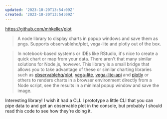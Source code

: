 ```yaml
---
updated: '2023-10-20T13:54:09Z'
created: '2023-10-20T13:54:09Z'
---
```

https://github.com/mhkeller/plot

> A node library to display charts in popup windows and save them as pngs. Supports observablehq/plot, vega-lite and plotly out of the box.

> In notebook-based systems or IDEs like RStudio, it's nice to create a quick chart or map from your data. There aren't that many similar solutions for Node.js, however. This library is a small bridge that allows you to take advantage of these or similar charting libraries such as [observablehq/plot](https://observablehq.com/@observablehq/plot), [vega-lite](https://vega.github.io/vega-lite/), [vega-lite-api](https://vega.github.io/vega-lite-api/) and [plotly](https://plotly.com/javascript/) or others to renders charts in a browser environment directly from a Node script, see the results in a minimal popup window and save the image.

Interesting library! I wish it had a CLI. I prototype a little CLI that you can pipe data to and get an observable plot in the console, but probably I should read this code to see how they're doing it.